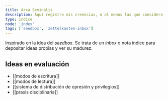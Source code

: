 ```yaml
---
title: Arca Seminalis
description: Aquí registro mis creencias, o al menos las que considero más firmes, para entender mejor cómo el nuevo conocimiento que adquiero se integra o entra en conflicto con mi conocimiento anterior
type: índice
node: 'index'
tags: ['seedbox', 'zettelkasten-inbox']
---
```


Inspirado en la idea del [*seedbox*](https://forum.obsidian.md/t/what-a-seedbox-is-and-why-it-has-been-valuable-to-me/4344). Se trata de un *inbox* o nota índice para depositar ideas propias y ver su madurez.

## Ideas en evaluación

- [[modos de escritura]]
- [[modos de lectura]]
- [[sistema de distribución de opresión y privilegios]]
- [[praxis disciplinaria]]